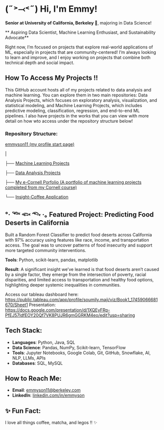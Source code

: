 #  (˶˃⤙˂˶) Hi, I'm Emmy!

**Senior at University of California, Berkeley 🐻**, majoring in Data Science!

** Aspiring Data Scientist, Machine Learning Enthusiast, and Sustainability Advocate**

Right now, I’m focused on projects that explore real-world applications of ML, especially in projects that are community-centered! I’m always looking to learn and improve, and I enjoy working on projects that combine both technical depth and social impact.

## How To Access My Projects !!

This GitHub account hosts all of my projects related to data analysis and machine learning. You can explore them in two main repositories: Data Analysis Projects, which focuses on exploratory analysis, visualization, and statistical modeling, and Machine Learning Projects, which includes predictive modeling, classification, regression, and end-to-end ML pipelines. I also have projects in the works that you can view with more detail on how wto access under the repository structure below!

### Repository Structure:

[emmyson11 (my profile start page)](https://github.com/emmyson11)

|

├── [Machine Learning Projects](https://github.com/emmyson11/Machine-Learning-Projects)

├── [Data Analysis Projects](https://github.com/emmyson11/Data-Analysis-Projects)

├── [My e-Cornell Porfolio (A portfolio of machine learning projects completed from my Cornell course)](https://github.com/emmyson11/My-eCornell-Portfolio)

└── [Insight-Coffee Application](https://github.com/emmyson11/Insight-Coffee)

## °‧ 𓆝 𓆟 𓆞 ·｡ Featured Project: Predicting Food Deserts in California  
Built a Random Forest Classifier to predict food deserts across California with 97% accuracy using features like race, income, and transportation access. The goal was to uncover patterns of food insecurity and support more targeted community interventions.  

**Tools**: Python, scikit-learn, pandas, matplotlib

**Result**: A significant insight we’ve learned is that food deserts aren’t caused by a single factor, they emerge from the intersection of poverty, racial disparities, and limited access to transportation and healthy food options, highlighting deeper systemic inequalities in communities.

Access our tableau dashboard here: https://public.tableau.com/app/profile/soumily.maji/viz/Book1_17459066681670/Sheet1
Presentation: https://docs.google.com/presentation/d/1XQEyFRp-PfEJ57ldfEOY20Qf7VK8PUJR6gmGGRKM4eo/edit?usp=sharing

## Tech Stack:
- **Languages**: Python, Java, SQL
- **Data Science**: Pandas, NumPy, Scikit-learn, TensorFlow
- **Tools**: Jupyter Notebooks, Google Colab, Git, GitHub, Snowflake, AI, NLP, LLMs, APIs
- **Databases**: SQL, MySQL

## How to Reach Me:
- **Email**: [emmyson11@berkeley.com](mailto:emmyson11@berkeley.com)
- **LinkedIn**: [linkedin.com/in/emmyson](https://www.linkedin.com/in/emmyson)

## ✨ Fun Fact:
I love all things coffee, matcha, and legos !! ✨
